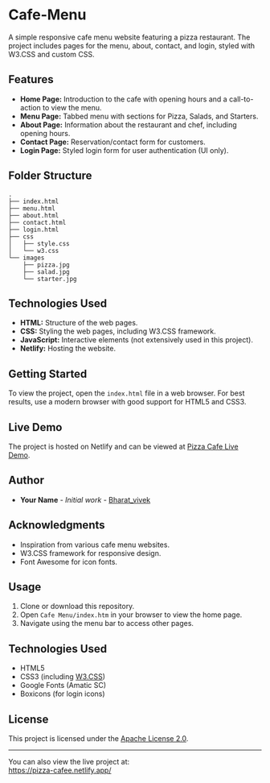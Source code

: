 # Cafe-Menu

A simple responsive cafe menu website featuring a pizza restaurant. The project includes pages for the menu, about, contact, and login, styled with W3.CSS and custom CSS.

## Features

- **Home Page:** Introduction to the cafe with opening hours and a call-to-action to view the menu.
- **Menu Page:** Tabbed menu with sections for Pizza, Salads, and Starters.
- **About Page:** Information about the restaurant and chef, including opening hours.
- **Contact Page:** Reservation/contact form for customers.
- **Login Page:** Styled login form for user authentication (UI only).

## Folder Structure

```plaintext
.
├── index.html
├── menu.html
├── about.html
├── contact.html
├── login.html
├── css
│   ├── style.css
│   └── w3.css
└── images
    ├── pizza.jpg
    ├── salad.jpg
    └── starter.jpg
```

## Technologies Used

- **HTML:** Structure of the web pages.
- **CSS:** Styling the web pages, including W3.CSS framework.
- **JavaScript:** Interactive elements (not extensively used in this project).
- **Netlify:** Hosting the website.

## Getting Started

To view the project, open the `index.html` file in a web browser. For best results, use a modern browser with good support for HTML5 and CSS3.

## Live Demo

The project is hosted on Netlify and can be viewed at [Pizza Cafe Live Demo](https://pizza-cafee.netlify.app/).

## Author

- **Your Name** - *Initial work* - [Bharat_vivek](https://github.com/Bharat-vivek)

## Acknowledgments

- Inspiration from various cafe menu websites.
- W3.CSS framework for responsive design.
- Font Awesome for icon fonts.

## Usage

1. Clone or download this repository.
2. Open `Cafe Menu/index.htm` in your browser to view the home page.
3. Navigate using the menu bar to access other pages.

## Technologies Used

- HTML5
- CSS3 (including [W3.CSS](https://www.w3schools.com/w3css/))
- Google Fonts (Amatic SC)
- Boxicons (for login icons)

## License

This project is licensed under the [Apache License 2.0](LICENSE).

---
You can also view the live project at:  
https://pizza-cafee.netlify.app/